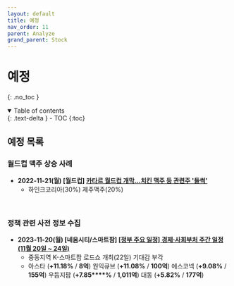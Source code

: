 ```yaml
---
layout: default
title: 예정
nav_order: 11
parent: Analyze
grand_parent: Stock
---
```


# 예정
{: .no_toc }

<details open markdown="block">
  <summary>
    Table of contents
  </summary>
  {: .text-delta }
- TOC
{:toc}
</details>
<!------------------------------------ STEP ------------------------------------>


## 예정 목록

### 월드컵 맥주 상승 사례

* **2022-11-21(월) [월드컵] [카타르 월드컵 개막…치킨 맥주 등 관련주 '들썩'](https://www.newsis.com/view/?id=NISX20221121_0002093420)**
    * 하인크코리아(30%) 제주맥주(20%)

<br>



### 정책 관련 사전 정보 수집

* **2023-11-20(월) [네옴시티/스마트팜] [[정부 주요 일정\] 경제·사회부처 주간 일정 (11월 20일 ~ 24일)](https://www.etoday.co.kr/news/view/2303758)**
  * 중동지역 K-스마트팜 로드쇼 개최(22일) 기대감 부각
  * 아스타 (**+11.18%** / **8억**) 원익큐브 (**+11.08%** / **100억**) 에스코넥 (**+9.08%** / **155억**) 우듬지팜 (**+7.85****%** / **1,011억**) 대동 (**+5.82%** / **177억**)



